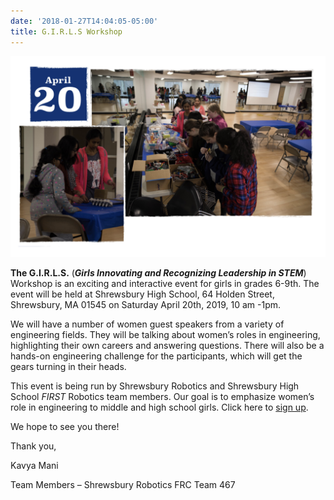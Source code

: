 ```yaml
---
date: '2018-01-27T14:04:05-05:00'
title: G.I.R.L.S Workshop
---
```


![G.I.R.L.S workshop](2019_GirlsDay.png)

**The G.I.R.L.S.** (***Girls Innovating and Recognizing Leadership in STEM***) Workshop is an exciting and interactive event for girls in grades 6-9th. The event will be held at Shrewsbury High School, 64 Holden Street, Shrewsbury, MA 01545 on Saturday April 20th, 2019, 10 am -1pm.

We will have a number of women guest speakers from a variety of engineering fields. They will be talking about women’s roles in engineering, highlighting their own careers and answering questions. There will also be a hands-on engineering challenge for the participants, which will get the gears turning in their heads.

This event is being run by Shrewsbury Robotics and Shrewsbury High School _FIRST_ Robotics team members. Our goal is to emphasize women’s role in engineering to middle and high school girls. Click here to [sign up](https://shrewsburyrobotics.wufoo.com/forms/w9mzpf40mx9b5c/).

We hope to see you there!

Thank you,

Kavya Mani

Team Members – Shrewsbury Robotics FRC Team 467